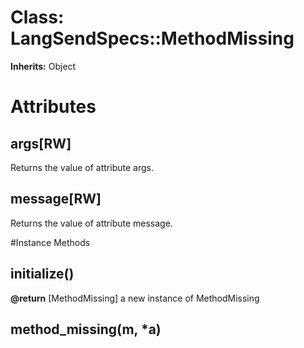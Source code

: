 # Class: LangSendSpecs::MethodMissing
**Inherits:** Object
    



# Attributes
## args[RW] [](#attribute-i-args)
Returns the value of attribute args.

## message[RW] [](#attribute-i-message)
Returns the value of attribute message.


#Instance Methods
## initialize() [](#method-i-initialize)

**@return** [MethodMissing] a new instance of MethodMissing

## method_missing(m, *a) [](#method-i-method_missing)

